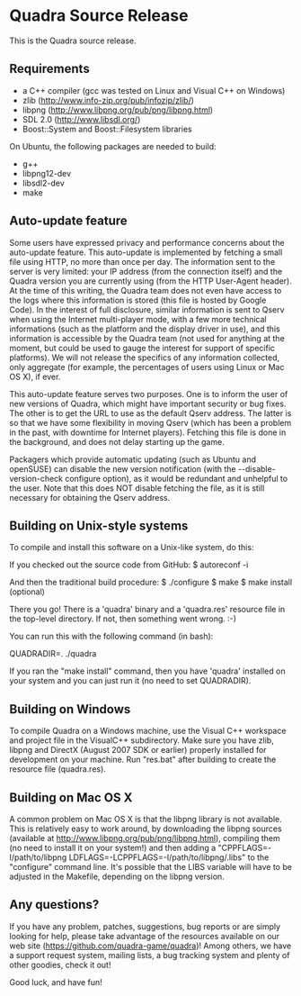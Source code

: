 Quadra Source Release
=====================

This is the Quadra source release.

Requirements
------------

 - a C++ compiler (gcc was tested on Linux and Visual C++ on Windows)
 - zlib (http://www.info-zip.org/pub/infozip/zlib/)
 - libpng (http://www.libpng.org/pub/png/libpng.html)
 - SDL 2.0 (http://www.libsdl.org/)
 - Boost::System and Boost::Filesystem libraries

On Ubuntu, the following packages are needed to build:

 - g++
 - libpng12-dev
 - libsdl2-dev
 - make

Auto-update feature
-------------------

Some users have expressed privacy and performance concerns about the
auto-update feature. This auto-update is implemented by fetching a small file
using HTTP, no more than once per day. The information sent to the server is
very limited: your IP address (from the connection itself) and the Quadra
version you are currently using (from the HTTP User-Agent header). At the time
of this writing, the Quadra team does not even have access to the logs where
this information is stored (this file is hosted by Google Code). In the
interest of full disclosure, similar information is sent to Qserv when using
the Internet multi-player mode, with a few more technical informations (such
as the platform and the display driver in use), and this information is
accessible by the Quadra team (not used for anything at the moment, but could
be used to gauge the interest for support of specific platforms). We will not
release the specifics of any information collected, only aggregate (for
example, the percentages of users using Linux or Mac OS X), if ever.

This auto-update feature serves two purposes. One is to inform the user of new
versions of Quadra, which might have important security or bug fixes. The
other is to get the URL to use as the default Qserv address. The latter is so
that we have some flexibility in moving Qserv (which has been a problem in the
past, with downtime for Internet players). Fetching this file is done in the
background, and does not delay starting up the game.

Packagers which provide automatic updating (such as Ubuntu and openSUSE) can
disable the new version notification (with the --disable-version-check
configure option), as it would be redundant and unhelpful to the user. Note
that this does NOT disable fetching the file, as it is still necessary for
obtaining the Qserv address.

Building on Unix-style systems
------------------------------

To compile and install this software on a Unix-like system, do this:

If you checked out the source code from GitHub: 
$ autoreconf -i

And then the traditional build procedure:
$ ./configure
$ make
$ make install (optional)

There you go! There is a 'quadra' binary and a 'quadra.res' resource
file in the top-level directory. If not, then something went
wrong. :-)

You can run this with the following command (in bash):

QUADRADIR=. ./quadra

If you ran the "make install" command, then you have 'quadra'
installed on your system and you can just run it (no need to set
QUADRADIR).

Building on Windows
-------------------

To compile Quadra on a Windows machine, use the Visual C++ workspace
and project file in the VisualC++ subdirectory. Make sure you have
zlib, libpng and DirectX (August 2007 SDK or earlier) properly installed
for development on your machine. Run "res.bat" after building to create
the resource file (quadra.res).

Building on Mac OS X
--------------------

A common problem on Mac OS X is that the libpng library is not available. This
is relatively easy to work around, by downloading the libpng sources (available
at http://www.libpng.org/pub/png/libpng.html), compiling them (no need to
install it on your system!) and then adding a "CPPFLAGS=-I/path/to/libpng
LDFLAGS=-LCPPFLAGS=-I/path/to/libpng/.libs" to the "configure" command line.
It's possible that the LIBS variable will have to be adjusted in the Makefile,
depending on the libpng version.

Any questions?
--------------

If you have any problem, patches, suggestions, bug reports or are simply
looking for help, please take advantage of the resources available on our web
site (https://github.com/quadra-game/quadra)! Among others, we have a support
request system, mailing lists, a bug tracking system and plenty of other
goodies, check it out!

Good luck, and have fun!

